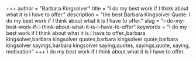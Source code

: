 +++
author = "Barbara Kingsolver"
title = "I do my best work if I think about what it is I have to offer."
description = "the best Barbara Kingsolver Quote: I do my best work if I think about what it is I have to offer."
slug = "i-do-my-best-work-if-i-think-about-what-it-is-i-have-to-offer"
keywords = "I do my best work if I think about what it is I have to offer.,barbara kingsolver,barbara kingsolver quotes,barbara kingsolver quote,barbara kingsolver sayings,barbara kingsolver saying,quotes, sayings,quote, saying, motivation"
+++
I do my best work if I think about what it is I have to offer.
